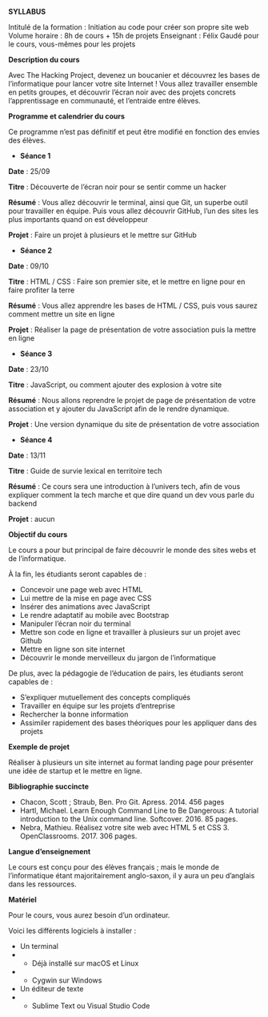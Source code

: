 **SYLLABUS**

Intitulé de la formation : Initiation au code pour créer son propre site web
Volume horaire : 8h de cours + 15h de projets
Enseignant : Félix Gaudé pour le cours, vous-mêmes pour les projets

**Description du cours**

Avec The Hacking Project, devenez un boucanier et découvrez les bases de l’informatique pour lancer votre site Internet !
Vous allez travailler ensemble en petits groupes, et découvrir l’écran noir avec des projets concrets l’apprentissage en communauté, et l’entraide entre élèves.

**Programme et calendrier du cours**

Ce programme n’est pas définitif et peut être modifié en fonction des envies des élèves.

* **Séance 1**

**Date** : 25/09

**Titre** : Découverte de l’écran noir pour se sentir comme un hacker

**Résumé** : Vous allez découvrir le terminal, ainsi que Git, un superbe outil pour travailler en équipe. Puis vous allez découvrir GitHub, l’un des sites les plus importants quand on est développeur

**Projet** : Faire un projet à plusieurs et le mettre sur GitHub

* **Séance 2**

**Date** : 09/10

**Titre** : HTML / CSS : Faire son premier site, et le mettre en ligne pour en faire profiter la terre

**Résumé** : Vous allez apprendre les bases de HTML / CSS, puis vous saurez comment mettre un site en ligne

**Projet** : Réaliser la page de présentation de votre association puis la mettre en ligne

* **Séance 3**

**Date** : 23/10

**Titre** : JavaScript, ou comment ajouter des explosion à votre site

**Résumé** : Nous allons reprendre le projet de page de présentation de votre association et y ajouter du JavaScript afin de le rendre dynamique.

**Projet** : Une version dynamique du site de présentation de votre association

* **Séance 4**

**Date** : 13/11

**Titre** : Guide de survie lexical en territoire tech

**Résumé** : Ce cours sera une introduction à l’univers tech, afin de vous expliquer comment la tech marche et que dire quand un dev vous parle du backend

**Projet** : aucun

**Objectif du cours**

Le cours a pour but principal de faire découvrir le monde des sites webs et de l’informatique. 

À la fin, les étudiants seront capables de : 
* Concevoir une page web avec HTML
* Lui mettre de la mise en page avec CSS
* Insérer des animations avec JavaScript
* Le rendre adaptatif au mobile avec Bootstrap
* Manipuler l’écran noir du terminal
* Mettre son code en ligne et travailler à plusieurs sur un projet avec Github
* Mettre en ligne son site internet
* Découvrir le monde merveilleux du jargon de l’informatique

De plus, avec la pédagogie de l’éducation de pairs, les étudiants seront capables de :
* S’expliquer mutuellement des concepts compliqués
* Travailler en équipe sur les projets d’entreprise
* Rechercher la bonne information
* Assimiler rapidement des bases théoriques pour les appliquer dans des projets

**Exemple de projet**

Réaliser à plusieurs un site internet au format landing page pour présenter une idée de startup et le mettre en ligne.

**Bibliographie succincte**

* Chacon, Scott ; Straub, Ben. Pro Git. Apress. 2014. 456 pages
* Hartl, Michael. Learn Enough Command Line to Be Dangerous: A tutorial introduction to the Unix command line. Softcover. 2016. 85 pages.
* Nebra, Mathieu. Réalisez votre site web avec HTML 5 et CSS 3. OpenClassrooms. 2017. 306 pages.

**Langue d’enseignement**

Le cours est conçu pour des élèves français ; mais le monde de l’informatique étant majoritairement anglo-saxon, il y aura un peu d’anglais dans les ressources.

**Matériel**

Pour le cours, vous aurez besoin d’un ordinateur.

Voici les différents logiciels à installer :
* Un terminal
* * Déjà installé sur macOS et Linux
* * Cygwin sur Windows
* Un éditeur de texte
* * Sublime Text ou Visual Studio Code









